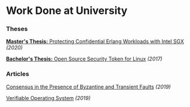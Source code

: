 # Work Done at University

### Theses

[__Master's Thesis:__ Protecting Confidential Erlang Workloads with Intel SGX](https://github.com/Erlang-Enclave-Thesis/sgx-erlang-extension) _(2020)_

[__Bachelor's Thesis:__ Open Source Security Token for Linux](https://github.com/GustaMagik/RSA_Security_Token) _(2017)_

### Articles

[Consensus in the Presence of Byzantine and Transient Faults](https://gitlab.com/eliotr/consensus-in-the-presence-of-byzantine-and-transient-faults) _(2019)_

[Verifiable Operating System](https://gitlab.com/eliotr/verifiable-operating-system) _(2019)_
